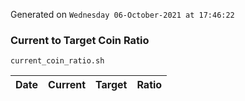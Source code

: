 Generated on `Wednesday 06-October-2021 at 17:46:22`

### Current to Target Coin Ratio
`current_coin_ratio.sh`

Date|Current|Target|Ratio
---|---|---|---
